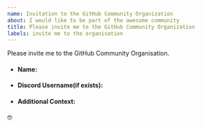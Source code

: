 ```yaml
---
name: Invitation to the GitHub Community Organization
about: I would like to be part of the awesome community
title: Please invite me to the GitHub Community Organization
labels: invite me to the organisation
---
```


<!---
An invitation for the GitHub Organization will be sent soon. We look forward to having you part of our community :nerd_face:
Don't forget after accepting to make it public so it appears on your GitHub profile for everyone else to see, you can do this by finding your name in the GitHub organization list and change the dropdown to public 
Tips for practicing:
- Customise your GitHub profile, here is a live stream on it https://www.youtube.com/watch?v=cT6GXCuS0Zo
- Practice repo, instructions on how to add your name to the README in the README https://github.com/EddieHubCommunity/hacktoberfest-practice
- Remember contributing to open source is not just about code, its about collaboration, communication, and adding value

I hope that helps
-->

Please invite me to the GitHub Community Organisation.

<!--more-specification(if any)-->

<!--Some Details-->

- #### Name:

- #### Discord Username(if exists):

<!--https://discord.gg/ErG8W36Tkm (link to our discord server)-->

- #### Additional Context:
<!--Where did you meet Eddie?-->

<!--What do you like about this community/ why do you want to join-->

:nerd_face:

